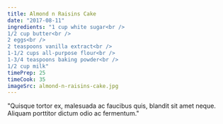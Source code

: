 ```yaml
---
title: Almond n Raisins Cake
date: "2017-08-11"
ingredients: "1 cup white sugar<br />
1/2 cup butter<br />
2 eggs<br />
2 teaspoons vanilla extract<br />
1-1/2 cups all-purpose flour<br />
1-3/4 teaspoons baking powder<br />
1/2 cup milk"
timePrep: 25
timeCook: 35
imageSrc: almond-n-raisins-cake.jpg
---
```


"Quisque tortor ex, malesuada ac faucibus quis, blandit sit amet neque. Aliquam porttitor dictum odio ac fermentum."
